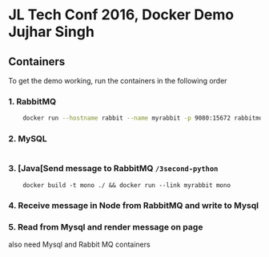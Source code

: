 # JL Tech Conf 2016, Docker Demo Jujhar Singh


## Containers
To get the demo working, run the containers in the following order


### 1. RabbitMQ
```bash
    docker run --hostname rabbit --name myrabbit -p 9080:15672 rabbitmq:3-management
```

### 2. MySQL
```

```

### 3. [Java[Send message to RabbitMQ `/3second-python`
```
    docker build -t mono ./ && docker run --link myrabbit mono
```

### 4. Receive message in Node from RabbitMQ and write to Mysql

### 5. Read from Mysql and render message on page



also need Mysql and Rabbit MQ containers

